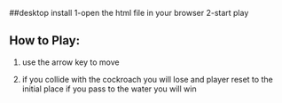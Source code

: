 ##desktop install
1-open the html file in your browser
2-start play

## How to Play:

1. use the arrow key to move

2. if you collide with the cockroach you will lose and player reset to the initial place if you pass to the water you will win 
